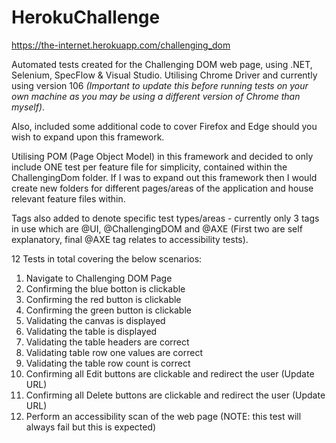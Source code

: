 # HerokuChallenge

https://the-internet.herokuapp.com/challenging_dom

Automated tests created for the Challenging DOM web page, using .NET, Selenium, SpecFlow & Visual Studio. Utilising Chrome Driver and currently using version 106 *(Important to update this before running tests on your own machine as you may be using a different version of Chrome than myself)*.

Also, included some additional code to cover Firefox and Edge should you wish to expand upon this framework.

Utilising POM (Page Object Model) in this framework and decided to only include ONE test per feature file for simplicity, contained within the ChallengingDom folder. If I was to expand out this framework then I would create new folders for different pages/areas of the application and house relevant feature files within. 

Tags also added to denote specific test types/areas - currently only 3 tags in use which are @UI, @ChallengingDOM and @AXE (First two are self explanatory, final @AXE tag relates to accessibility tests).

12 Tests in total covering the below scenarios:
1.	Navigate to Challenging DOM Page
2.	Confirming the blue botton is clickable
3.	Confirming the red button is clickable
4.	Confirming the green button is clickable
5.	Validating the canvas is displayed
6.	Validating the table is displayed
7.	Validating the table headers are correct
8.	Validating table row one values are correct
9.	Validating the table row count is correct
10.	Confirming all Edit buttons are clickable and redirect the user (Update URL)
11.	Confirming all Delete buttons are clickable and redirect the user (Update URL)
12.	Perform an accessibility scan of the web page (NOTE: this test will always fail but this is expected)
